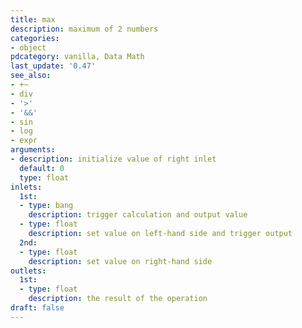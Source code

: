 ```yaml
---
title: max
description: maximum of 2 numbers
categories:
- object
pdcategory: vanilla, Data Math
last_update: '0.47'
see_also:
- +~
- div
- '>'
- '&&'
- sin
- log
- expr
arguments:
- description: initialize value of right inlet 
  default: 0
  type: float
inlets:
  1st:
  - type: bang
    description: trigger calculation and output value
  - type: float
    description: set value on left-hand side and trigger output
  2nd:
  - type: float
    description: set value on right-hand side
outlets:
  1st:
  - type: float
    description: the result of the operation
draft: false
---
```


